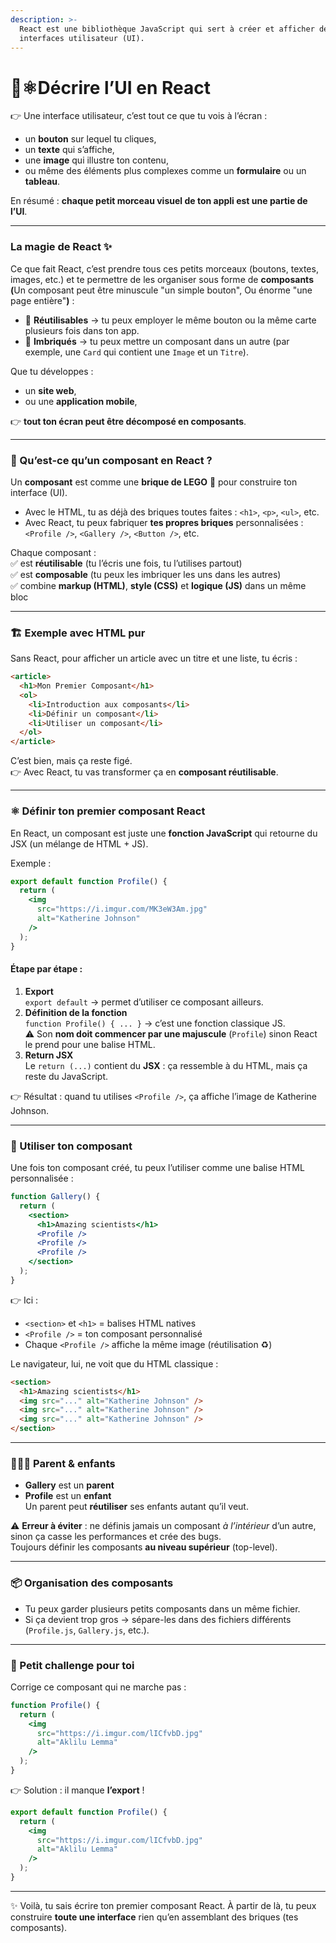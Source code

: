 ```yaml
---
description: >-
  React est une bibliothèque JavaScript qui sert à créer et afficher des
  interfaces utilisateur (UI).
---
```


# 🎨⚛️Décrire l’UI en React

👉 Une interface utilisateur, c’est tout ce que tu vois à l’écran :

* un **bouton** sur lequel tu cliques,
* un **texte** qui s’affiche,
* une **image** qui illustre ton contenu,
* ou même des éléments plus complexes comme un **formulaire** ou un **tableau**.

En résumé : **chaque petit morceau visuel de ton appli est une partie de l’UI**.

***

### La magie de React ✨

Ce que fait React, c’est prendre tous ces petits morceaux (boutons, textes, images, etc.) et te permettre de les organiser sous forme de **composants (**&#x55;n composant peut être minuscule "un simple bouton", Ou énorme "une page entière"**)** :

* 🔹 **Réutilisables** → tu peux employer le même bouton ou la même carte plusieurs fois dans ton app.
* 🔹 **Imbriqués** → tu peux mettre un composant dans un autre (par exemple, une `Card` qui contient une `Image` et un `Titre`).

Que tu développes :

* un **site web**,
* ou une **application mobile**,

👉 **tout ton écran peut être décomposé en composants**.

***

### 🌟 Qu’est-ce qu’un composant en React ?

Un **composant** est comme une **brique de LEGO** 🧩 pour construire ton interface (UI).

* Avec le HTML, tu as déjà des briques toutes faites : `<h1>`, `<p>`, `<ul>`, etc.
* Avec React, tu peux fabriquer **tes propres briques** personnalisées : `<Profile />`, `<Gallery />`, `<Button />`, etc.

Chaque composant :\
✅ est **réutilisable** (tu l’écris une fois, tu l’utilises partout)\
✅ est **composable** (tu peux les imbriquer les uns dans les autres)\
✅ combine **markup (HTML)**, **style (CSS)** et **logique (JS)** dans un même bloc

***

### 🏗 Exemple avec HTML pur

Sans React, pour afficher un article avec un titre et une liste, tu écris :

```html
<article>
  <h1>Mon Premier Composant</h1>
  <ol>
    <li>Introduction aux composants</li>
    <li>Définir un composant</li>
    <li>Utiliser un composant</li>
  </ol>
</article>
```

C’est bien, mais ça reste figé.\
👉 Avec React, tu vas transformer ça en **composant réutilisable**.

***

### ⚛️ Définir ton premier composant React

En React, un composant est juste une **fonction JavaScript** qui retourne du JSX (un mélange de HTML + JS).

Exemple :

```jsx
export default function Profile() {
  return (
    <img
      src="https://i.imgur.com/MK3eW3Am.jpg"
      alt="Katherine Johnson"
    />
  );
}
```

#### Étape par étape :

1. **Export**\
   `export default` → permet d’utiliser ce composant ailleurs.
2. **Définition de la fonction**\
   `function Profile() { ... }` → c’est une fonction classique JS.\
   ⚠️ Son **nom doit commencer par une majuscule** (`Profile`) sinon React le prend pour une balise HTML.
3. **Return JSX**\
   Le `return (...)` contient du **JSX** : ça ressemble à du HTML, mais ça reste du JavaScript.

👉 Résultat : quand tu utilises `<Profile />`, ça affiche l’image de Katherine Johnson.

***

### 🎨 Utiliser ton composant

Une fois ton composant créé, tu peux l’utiliser comme une balise HTML personnalisée :

```jsx
function Gallery() {
  return (
    <section>
      <h1>Amazing scientists</h1>
      <Profile />
      <Profile />
      <Profile />
    </section>
  );
}
```

👉 Ici :

* `<section>` et `<h1>` = balises HTML natives
* `<Profile />` = ton composant personnalisé
* Chaque `<Profile />` affiche la même image (réutilisation ♻️)

Le navigateur, lui, ne voit que du HTML classique :

```html
<section>
  <h1>Amazing scientists</h1>
  <img src="..." alt="Katherine Johnson" />
  <img src="..." alt="Katherine Johnson" />
  <img src="..." alt="Katherine Johnson" />
</section>
```

***

### 👨‍👩‍👧 Parent & enfants

* **Gallery** est un **parent**
* **Profile** est un **enfant**\
  Un parent peut **réutiliser** ses enfants autant qu’il veut.

⚠️ **Erreur à éviter** : ne définis jamais un composant _à l’intérieur_ d’un autre, sinon ça casse les performances et crée des bugs.\
Toujours définir les composants **au niveau supérieur** (top-level).

***

### 📦 Organisation des composants

* Tu peux garder plusieurs petits composants dans un même fichier.
* Si ça devient trop gros → sépare-les dans des fichiers différents (`Profile.js`, `Gallery.js`, etc.).

***

### 🚀 Petit challenge pour toi

Corrige ce composant qui ne marche pas :

```jsx
function Profile() {
  return (
    <img
      src="https://i.imgur.com/lICfvbD.jpg"
      alt="Aklilu Lemma"
    />
  );
}
```

👉 Solution : il manque **l’export** !

```jsx
export default function Profile() {
  return (
    <img
      src="https://i.imgur.com/lICfvbD.jpg"
      alt="Aklilu Lemma"
    />
  );
}
```

***

✨ Voilà, tu sais écrire ton premier composant React. À partir de là, tu peux construire **toute une interface** rien qu’en assemblant des briques (tes composants).
